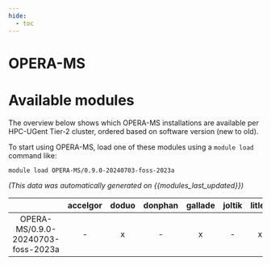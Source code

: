 ```yaml
---
hide:
  - toc
---
```


OPERA-MS
========

# Available modules


The overview below shows which OPERA-MS installations are available per HPC-UGent Tier-2 cluster, ordered based on software version (new to old).

To start using OPERA-MS, load one of these modules using a `module load` command like:

```shell
module load OPERA-MS/0.9.0-20240703-foss-2023a
```

*(This data was automatically generated on {{modules_last_updated}})*

| |accelgor|doduo|donphan|gallade|joltik|litleo|shinx|
| :---: | :---: | :---: | :---: | :---: | :---: | :---: | :---: |
|OPERA-MS/0.9.0-20240703-foss-2023a|-|x|-|x|-|x|x|

